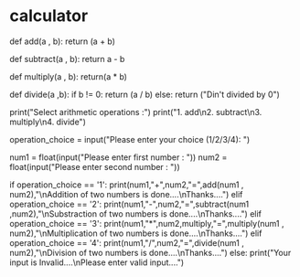 # calculator

def add(a , b):
    return (a + b)

def subtract(a , b):
    return a - b 


def multiply(a , b):
    return(a * b)

def divide(a ,b):
    if b != 0:
        return (a / b) 
    else:
        return ("Din't divided by 0")

print("Select arithmetic operations :")
print("1. add\n2. subtract\n3. multiply\n4. divide")


operation_choice = input("Please enter your choice (1/2/3/4): ")


num1 = float(input("Please enter first number : "))
num2 = float(input("Please enter second number : "))

if operation_choice == '1':
    print(num1,"+",num2,"=",add(num1 , num2),"\nAddition of two numbers is done....\nThanks....")
elif operation_choice == '2':
    print(num1,"-",num2,"=",subtract(num1 ,num2),"\nSubstraction of two numbers is done....\nThanks....")
elif operation_choice == '3':
    print(num1,"*",num2,multiply,"=",multiply(num1 , num2),"\nMultiplication of two numbers is done....\nThanks....")
elif operation_choice == '4':
    print(num1,"/",num2,"=",divide(num1 , num2),"\nDivision of two numbers is done....\nThanks....")
else:
    print("Your input is Invalid....\nPlease enter valid input....")

